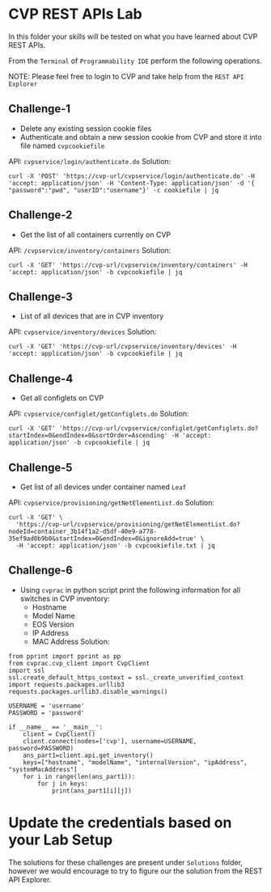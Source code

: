 # CVP REST APIs Lab

In this folder your skills will be tested on what you have learned about CVP REST APIs.

From the `Terminal` of `Programmability IDE` perform the following operations.

NOTE: Please feel free to login to CVP and take help from the `REST API Explorer`

## Challenge-1

- Delete any existing session cookie files
- Authenticate and obtain a new session cookie from CVP and store it into file named `cvpcookiefile`

API: `cvpservice/login/authenticate.do`
Solution: 
```
curl -X 'POST' 'https://cvp-url/cvpservice/login/authenticate.do' -H 'accept: application/json' -H 'Content-Type: application/json' -d '{ "password":"pwd", "userID":"username"}' -c cookiefile | jq
```
## Challenge-2

- Get the list of all containers currently on CVP

API: `/cvpservice/inventory/containers`
Solution: 
```
curl -X 'GET' 'https://cvp-url/cvpservice/inventory/containers' -H 'accept: application/json' -b cvpcookiefile | jq
```

## Challenge-3

- List of all devices that are in CVP inventory

API: `cvpservice/inventory/devices`
Solution: 
```
curl -X 'GET' 'https://cvp-url/cvpservice/inventory/devices' -H 'accept: application/json' -b cvpcookiefile | jq
```

## Challenge-4

- Get all configlets on CVP

API: `cvpservice/configlet/getConfiglets.do`
Solution: 
```
curl -X 'GET' 'https://cvp-url/cvpservice/configlet/getConfiglets.do?startIndex=0&endIndex=0&sortOrder=Ascending' -H 'accept: application/json' -b cvpcookiefile | jq
```

## Challenge-5

- Get list of all devices under container named `Leaf`

API: `cvpservice/provisioning/getNetElementList.do`
Solution: 
```
curl -X 'GET' \
  'https://cvp-url/cvpservice/provisioning/getNetElementList.do?nodeId=container_3b14f1a2-d5df-40e9-a778-35ef9ad0b9b0&startIndex=0&endIndex=0&ignoreAdd=true' \
  -H 'accept: application/json' -b cvpcookiefile.txt | jq
```

## Challenge-6

- Using `cvprac` in python script print the following information for all switches in  CVP inventory:
  - Hostname
  - Model Name
  - EOS Version
  - IP Address
  - MAC Address
Solution:
```
from pprint import pprint as pp
from cvprac.cvp_client import CvpClient
import ssl
ssl.create_default_https_context = ssl._create_unverified_context
import requests.packages.urllib3
requests.packages.urllib3.disable_warnings()

USERNAME = 'username'
PASSWORD = 'password'

if __name__ == '__main__':
    client = CvpClient()
    client.connect(nodes=['cvp'], username=USERNAME, password=PASSWORD)
    ans_part1=client.api.get_inventory()
    keys=["hostname", "modelName", "internalVersion", "ipAddress", "systemMacAddress"]
    for i in range(len(ans_part1)):
        for j in keys:
            print(ans_part1[i][j])
```

# Update the credentials based on your Lab Setup

The solutions for these challenges are present under `Solutions` folder, however we would encourage to try to figure our the solution from the REST API Explorer.
